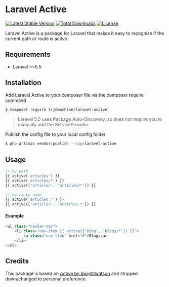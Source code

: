 # Laravel Active

[![Latest Stable Version](https://poser.pugx.org/tijdmachine/laravel-active/v/stable)](https://packagist.org/packages/tijdmachine/laravel-active)
[![Total Downloads](https://poser.pugx.org/tijdmachine/laravel-active/downloads)](https://packagist.org/packages/tijdmachine/laravel-active)
[![License](https://poser.pugx.org/tijdmachine/laravel-active/license)](https://packagist.org/packages/tijdmachine/laravel-active)

Laravel Active is a package for Laravel that makes it easy to recognize if the current path or route is active.

## Requirements
- Laravel >=5.5

## Installation
Add Laravel Active to your composer file via the composer require command
```sh
$ composer require tijdmachine/laravel-active
```

> Laravel 5.5 uses Package Auto-Discovery, so does not require you to manually add the ServiceProvider.

Publish the config file to your local config folder
```sh
$ php artisan vendor:publish --tag=laravel-active
```

## Usage
```php
// by path
{{ active('articles') }}
{{ active('articles/*') }}
{{ active(['articles', 'articles/*']) }}
  
// by route name
{{ active('articles.*') }}
{{ active(['articles', 'articles.*']) }}
```

#### Example
```php
<ul class="navbar-nav">
    <li class="nav-item {{ active(['blog', 'blogs/*']) }}">
        <a class="nav-link" href="#">Blog</a>
    </li>
</ul>
```

## Credits
This package is based on [Active by dwightwatson](https://github.com/dwightwatson/active) and stripped down/changed to personal preference.
